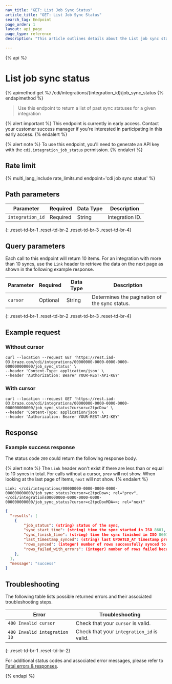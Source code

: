 ```yaml
---
nav_title: "GET: List Job Sync Status"
article_title: "GET: List Job Sync Status"
search_tag: Endpoint
page_order: 1
layout: api_page
page_type: reference
description: "This article outlines details about the List job sync status Braze endpoint."

---
```

{% api %}
# List job sync status
{% apimethod get %}
/cdi/integrations/{integration_id}/job_sync_status
{% endapimethod %}

> Use this endpoint to return a list of past sync statuses for a given integration

{% alert important %}
This endpoint is currently in early access. Contact your customer success manager if you're interested in participating in this early access.
{% endalert %}

{% alert note %}
To use this endpoint, you'll need to generate an API key with the `cdi.integration_job_status` permission.
{% endalert %}

## Rate limit

{% multi_lang_include rate_limits.md endpoint='cdi job sync status' %}

## Path parameters

| Parameter | Required | Data Type | Description |
|---|---|---|---|
| `integration_id` | Required | String | Integration ID. |
{: .reset-td-br-1 .reset-td-br-2 .reset-td-br-3 .reset-td-br-4}

## Query parameters

Each call to this endpoint will return 10 items. For an integration with more than 10 syncs, use the `Link` header to retrieve the data on the next page as shown in the following example response.

| Parameter | Required | Data Type | Description |
|---|---|---|---|
| `cursor` | Optional | String | Determines the pagination of the sync status. |
{: .reset-td-br-1 .reset-td-br-2 .reset-td-br-3 .reset-td-br-4}

## Example request

### Without cursor

```
curl --location --request GET 'https://rest.iad-03.braze.com/cdi/integrations/00000000-0000-0000-0000-000000000000/job_sync_status' \
--header 'Content-Type: application/json' \
--header 'Authorization: Bearer YOUR-REST-API-KEY'
```

### With cursor

```
curl --location --request GET 'https://rest.iad-03.braze.com/cdi/integrations/00000000-0000-0000-0000-000000000000/job_sync_status?cursor=c2tpcDow' \
--header 'Content-Type: application/json' \
--header 'Authorization: Bearer YOUR-REST-API-KEY'
```

## Response

### Example success response

The status code `200` could return the following response body.

{% alert note %}
The `Link` header won't exist if there are less than or equal to 10 syncs in total. For calls without a cursor, `prev` will not show. When looking at the last page of items, `next` will not show.
{% endalert %}

```
Link: </cdi/integrations/00000000-0000-0000-0000-000000000000/job_sync_status?cursor=c2tpcDow>; rel="prev",</cdi/integrations00000000-0000-0000-0000-000000000000/job_sync_status?cursor=c2tpcDoxMDA=>; rel="next"
```

```json
{
  "results": [
    {
        "job_status": (string) status of the sync,
        "sync_start_time": (string) time the sync started in ISO 8601,
        "sync_finish_time": (string) time the sync finished in ISO 8601,
        "last_timestamp_synced": (string) last UPDATED_AT timestamp processed by the sync in ISO 8601,
        "rows_synced": (integer) number of rows successfully synced to Braze,
        "rows_failed_with_errors": (integer) number of rows failed because of errors,
    },
  ],
  "message": "success"
}
```

## Troubleshooting

The following table lists possible returned errors and their associated troubleshooting steps.

| Error | Troubleshooting |
| --- | --- |
| `400 Invalid cursor` | Check that your `cursor` is valid. |
| `400 Invalid integration ID` | Check that your `integration_id` is valid. |
{: .reset-td-br-1 .reset-td-br-2}

For additional status codes and associated error messages, please refer to [Fatal errors & responses]({{site.baseurl}}/api/errors/#fatal-errors).

{% endapi %}
